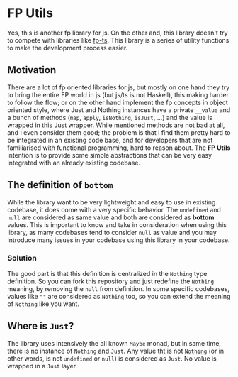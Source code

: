 # FP Utils
Yes, this is another fp library for js. On the other and, this library doesn't try to compete with libraries like [fp-ts](https://github.com/gcanti/fp-ts/).
This library is a series of utility functions to make the development process easier.

## Motivation
There are a lot of fp oriented libraries for js, but mostly on one hand they try to bring the entire FP world in js (but js/ts is not Haskell), this making harder to follow the flow; or on the other hand implement the fp concepts in object oriented style, where Just and Nothing instances have a private `__value` and a bunch of methods (`map`, `apply`, `isNothing`, `isJust`, ...) and the value is wrapped in this Just wrapper. While mentioned methods are not bad at all, and I even consider them good; the problem is that I find them pretty hard to be integrated in an existing code base, and for developers that are not familiarised with functional programming, hard to reason about.
The **FP Utils** intention is to provide some simple abstractions that can be very easy integrated with an already existing codebase.

## The definition of `bottom`
While the library want to be very lightweight and easy to use in existing codebase, it does come with a very specific behavior. The `undefined` and `null` are considered as same value and both are considered as **bottom** values. This is important to know and take in consideration when using this library, as many codebases tend to consider `null` as value and you may introduce many issues in your codebase using this library in your codebase.

### Solution
The good part is that this definition is centralized in the `Nothing` type definition. So you can fork this repository and just redefine the `Nothing` meaning, by removing the `null` from definition.
In some specific codebases, values like `""` are considered as `Nothing` too, so you can extend the meaning of `Nothing` like you want.

## Where is `Just`?
The library uses intensively the all known `Maybe` monad, but in same time, there is no instance of `Nothing` and `Just`. Any value tht is not [`Nothing`](https://github.com/GheorgheP/fp-utils/blob/master/src/Nothing.ts) (or in other words, is not `undefined` or `null`) is considered as `Just`. No value is wrapped in a `Just` layer.

